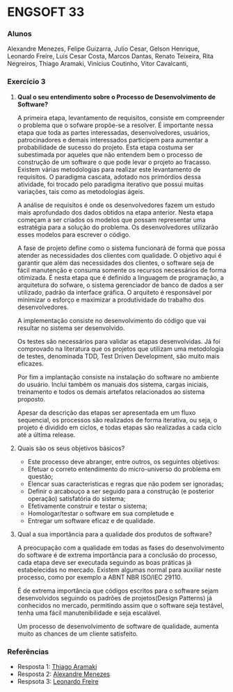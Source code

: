 # ENGSOFT 33

### **Alunos**

Alexandre Menezes, 
Felipe Guizarra, 
Julio Cesar, 
Gelson Henrique, 
Leonardo Freire, 
Luis Cesar Costa, 
Marcos Dantas, 
Renato Teixeira, 
Rita Negreiros, 
Thiago Aramaki, 
Vinícius Coutinho, 
Vitor Cavalcanti, 	


### **Exercício 3**

  
1. **Qual o seu entendimento sobre o Processo de Desenvolvimento de Software?**
   
    A primeira etapa, levantamento de requisitos, consiste em compreender o problema que o sofware propõe-se a resolver. É importante nessa etapa que toda as partes interessadas, desenvolvedores, usuários, patrocinadores e demais interessados participem para aumentar a probabilidade de sucesso do projeto. Esta etapa costuma ser subestimada por aqueles que não entendem bem o processo de construção de um software o que pode levar o projeto ao fracasso. Existem várias metodologias para realizar este levantamento de requisitos. O paradigma cascata, adotado nos primórdios dessa atividade, foi trocado pelo paradigma iterativo que possui muitas variações, tais como as metodologias ágeis.

    A análise de requisitos é onde os desenvolvedores fazem um estudo mais aprofundado dos dados obtidos na etapa anterior. Nesta etapa começam a ser criados os modelos que possam representar uma estratégia para a solução do problema. Os desenvolvedores utilizarão esses modelos para escrever o código.

    A fase de projeto define como o sistema funcionará de forma que possa atender as necessidades dos clientes com qualidade. O objetivo aqui é garantir que além das necessidades dos clientes, o software seja de fácil manutenção e consuma somente os recursos necessários de forma otimizada. É nesta etapa que é definido a linguagem de programação, a arquitetura do sofware, o sistema gerenciador de banco de dados a ser utilizado, padrão da interface gráfica. O arquiteto é responsável por minimizar o esforço e maximizar a produtividade do trabalho dos desenvolvedores.

    A implementação consiste no desenvolvimento do código que vai resultar no sistema ser desenvolvido.

    Os testes são necessários para validar as etapas desenvolvidas. Já foi comprovado na literatura que os projetos que utilizam uma metodologia de testes, denominada TDD, Test Driven Development, são muito mais eficazes.

    Por fim a implantação consiste na instalação do software no ambiente do usuário. Inclui também os manuais dos sistema, cargas iniciais, treinamento e todos os demais artefatos relacionados ao sistema proposto.

    Apesar da descrição das etapas ser apresentada em um fluxo sequencial, os processos são realizados de forma iterativa, ou seja, o projeto é dividido em ciclos, e todas etapas são realizadas a cada ciclo até a última release.

2. Quais são os seus objetivos básicos? 
   
    - Este processo deve abranger, entre outros, os seguintes objetivos:
    - Efetuar o correto entendimento do micro-universo do problema em questão;
    - Elencar suas caracteristicas e regras que não podem ser ignoradas;
    - Definir o arcabouço a ser seguido para a construção (e posterior operação) satisfatória do sistema;
    - Efetivamente construir e testar o sistema;
    - Homologar/testar o software em sua completude e
    - Entregar um software eficaz e de qualidade.

3. Qual a sua importância para a qualidade dos produtos de software?

    A preocupação com a qualidade em todas as fases do desenvolvimento do software é de extrema importância para a conclusão do processo, cada etapa deve ser executada seguindo as boas práticas já estabelecidas no mercado. Existem algumas normal para auxiliar neste processo, como por exemplo a ABNT NBR ISO/IEC 29110.

    É de extrema importância que códigos escritos para o software sejam desenvolvidos seguindo os padrões de projetos(Design Patterns) já conhecidos no mercado, permitindo assim que o software seja testável, tenha uma fácil manutenibilidade e seja escalável.

    Um processo de desenvolvimento de software de qualidade, aumenta muito as chances de um cliente satisfeito.


### **Referências**

- Resposta 1: [Thiago Aramaki](https://github.com/bamplifier/mba33/blob/master/tests/ThiagoAramaki/exercicio-3.md)
- Resposta 2: [Alexandre Menezes](https://github.com/bamplifier/mba33/blob/master/tests/alexmmjr/exercicio-2.md)
- Respsota 3: [Leonardo Freire](https://github.com/bamplifier/mba33/blob/master/tests/lfreire80/exercicio-2.md)


